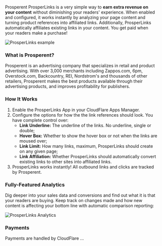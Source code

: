 Prosperent ProsperLinks is a very simple way to **earn extra revenue on your content** without diminishing your readers' experience. When enabled and configured, it works instantly by analyzing your page content and turning product references into affiliated links. Additionally, ProsperLinks automatically affiliates existing links in your content. You get paid when your readers make a purchase!

![ProsperLinks example](/images/apps/prosperlinks/example.png)

### What is Prosperent?

Prosperent is an advertising company that specializes in retail and product advertising. With over 3,000 merchants including Zappos.com, 6pm, Overstock.com, Backcountry, REI, Nordstrom's and thousands of other retailers, Prosperent makes the best products available through their advertising products, and improves profitability for publishers.

### How It Works

1. Enable the ProsperLinks App in your CloudFlare Apps Manager.
2. Configure the options for how the the link references should look. You have complete control over:
    + **Link Underline:** The underline of the links. No underline, single or double;
    + **Hover Box:** Whether to show the hover box or not when the links are moused over;
    + **Link Limit:** How many links, maximum, ProsperLinks should create on any given page;
    + **Link Affiliation:** Whether ProsperLinks should automatically convert existing links to other sites into affiliated links.
3. ProsperLinks works instantly! All outbound links and clicks are tracked by Prosperent.

### Fully-Featured Analytics

Dig deeper into your sales data and conversions and find out what it is that your readers are buying. Keep track on changes made and how new content is affecting your bottom line with automatic comparison reporting:

![ProsperLinks Analytics](/images/apps/prosperlinks/analytics.png)

### Payments

Payments are handled by CloudFlare ...
